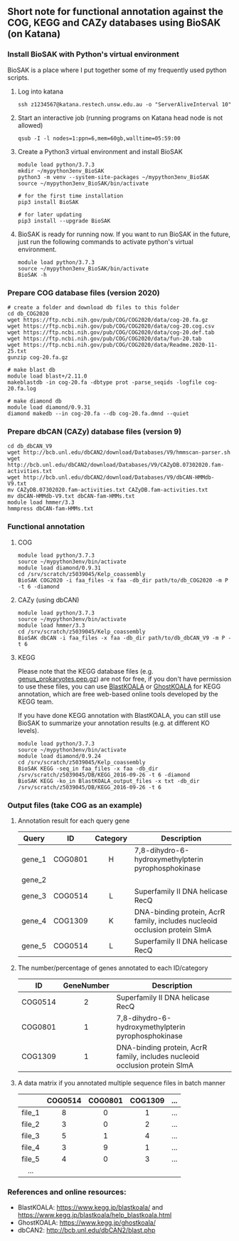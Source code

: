 
## Short note for functional annotation against the COG, KEGG and CAZy databases using BioSAK (on Katana)


### Install BioSAK with Python's virtual environment 

BioSAK is a place where I put together some of my frequently used python scripts.

1. Log into katana

       ssh z1234567@katana.restech.unsw.edu.au -o "ServerAliveInterval 10"
        
1. Start an interactive job (running programs on Katana head node is not allowed)    
        
       qsub -I -l nodes=1:ppn=6,mem=60gb,walltime=05:59:00

1. Create a Python3 virtual environment and install BioSAK

       module load python/3.7.3
       mkdir ~/mypython3env_BioSAK
       python3 -m venv --system-site-packages ~/mypython3env_BioSAK
       source ~/mypython3env_BioSAK/bin/activate
        
       # for the first time installation
       pip3 install BioSAK
  
       # for later updating
       pip3 install --upgrade BioSAK
       
             
1. BioSAK is ready for running now. If you want to run BioSAK in the future, just run the following commands to activate python's virtual environment.

       module load python/3.7.3
       source ~/mypython3env_BioSAK/bin/activate
       BioSAK -h


### Prepare COG database files (version 2020)

    # create a folder and download db files to this folder
    cd db_COG2020
    wget https://ftp.ncbi.nih.gov/pub/COG/COG2020/data/cog-20.fa.gz
    wget https://ftp.ncbi.nih.gov/pub/COG/COG2020/data/cog-20.cog.csv
    wget https://ftp.ncbi.nih.gov/pub/COG/COG2020/data/cog-20.def.tab
    wget https://ftp.ncbi.nih.gov/pub/COG/COG2020/data/fun-20.tab
    wget https://ftp.ncbi.nih.gov/pub/COG/COG2020/data/Readme.2020-11-25.txt
    gunzip cog-20.fa.gz
    
    # make blast db
    module load blast+/2.11.0
    makeblastdb -in cog-20.fa -dbtype prot -parse_seqids -logfile cog-20.fa.log
    
    # make diamond db
    module load diamond/0.9.31
    diamond makedb --in cog-20.fa --db cog-20.fa.dmnd --quiet


### Prepare dbCAN (CAZy) database files (version 9)

    cd db_dbCAN_V9
    wget http://bcb.unl.edu/dbCAN2/download/Databases/V9/hmmscan-parser.sh
    wget http://bcb.unl.edu/dbCAN2/download/Databases/V9/CAZyDB.07302020.fam-activities.txt
    wget http://bcb.unl.edu/dbCAN2/download/Databases/V9/dbCAN-HMMdb-V9.txt
    mv CAZyDB.07302020.fam-activities.txt CAZyDB.fam-activities.txt
    mv dbCAN-HMMdb-V9.txt dbCAN-fam-HMMs.txt
    module load hmmer/3.3
    hmmpress dbCAN-fam-HMMs.txt


### Functional annotation 

1. COG

       module load python/3.7.3
       source ~/mypython3env/bin/activate
       module load diamond/0.9.31
       cd /srv/scratch/z5039045/Kelp_coassembly
       BioSAK COG2020 -i faa_files -x faa -db_dir path/to/db_COG2020 -m P -t 6 -diamond

1. CAZy (using dbCAN)

       module load python/3.7.3
       source ~/mypython3env/bin/activate
       module load hmmer/3.3
       cd /srv/scratch/z5039045/Kelp_coassembly
       BioSAK dbCAN -i faa_files -x faa -db_dir path/to/db_dbCAN_V9 -m P -t 6

1. KEGG

   Please note that the KEGG database files (e.g. [genus_prokaryotes.pep.gz](https://www.kegg.jp/kegg/download/Readme/README.fasta)) are not for free, if you don't have permission to use these files, 
   you can use [BlastKOALA](https://www.kegg.jp/blastkoala/) or [GhostKOALA](https://www.kegg.jp/ghostkoala/) for KEGG annotation, which are free web-based online tools developed by the KEGG team.
   
   If you have done KEGG annotation with BlastKOALA, you can still use BioSAK to summarize your annotation results (e.g. at different KO levels).  
  
       module load python/3.7.3
       source ~/mypython3env/bin/activate
       module load diamond/0.9.24
       cd /srv/scratch/z5039045/Kelp_coassembly
       BioSAK KEGG -seq_in faa_files -x faa -db_dir /srv/scratch/z5039045/DB/KEGG_2016-09-26 -t 6 -diamond
       BioSAK KEGG -ko_in BlastKOALA_output_files -x txt -db_dir /srv/scratch/z5039045/DB/KEGG_2016-09-26 -t 6


### Output files (take COG as an example)

1. Annotation result for each query gene

    | Query | ID | Category | Description |
    |:---:|:---:|:---:|---|
    | gene_1 | COG0801 | H | 7,8-dihydro-6-hydroxymethylpterin pyrophosphokinase |
    | gene_2 ||||
    | gene_3 | COG0514 | L | Superfamily II DNA helicase RecQ |
    | gene_4 | COG1309 | K | DNA-binding protein, AcrR family, includes nucleoid occlusion protein SlmA |
    | gene_5 | COG0514 | L | Superfamily II DNA helicase RecQ |

1. The number/percentage of genes annotated to each ID/category

    | ID | GeneNumber | Description |
    |:---:|:---:|---|
    | COG0514 | 2 | Superfamily II DNA helicase RecQ |
    | COG0801 | 1 | 7,8-dihydro-6-hydroxymethylpterin pyrophosphokinase |
    | COG1309 | 1 | DNA-binding protein, AcrR family, includes nucleoid occlusion protein SlmA |

1. A data matrix if you annotated multiple sequence files in batch manner

    | | COG0514 | COG0801 | COG1309 | ... |
    |:---:|:---:|:---:|:---:|:---:|
    | file_1 | 8 | 0 | 1 | ... |
    | file_2 | 3 | 0 | 2 | ... |
    | file_3 | 5 | 1 | 4 | ... |
    | file_4 | 3 | 9 | 1 | ... |
    | file_5 | 4 | 0 | 3 | ... |
    |  ...   |   |   |   |     |

       
### References and online resources:

+ BlastKOALA: https://www.kegg.jp/blastkoala/ and https://www.kegg.jp/blastkoala/help_blastkoala.html
+ GhostKOALA: https://www.kegg.jp/ghostkoala/
+ dbCAN2: http://bcb.unl.edu/dbCAN2/blast.php

